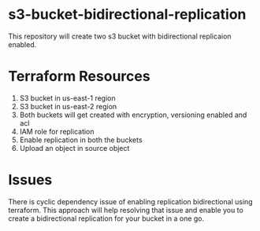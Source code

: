 # s3-bucket-bidirectional-replication
This repository will create two s3 bucket with bidirectional replicaion enabled.

# Terraform Resources
1. S3 bucket in us-east-1 region
2. S3 bucket in us-east-2 region
3. Both buckets will get created with encryption, versioning enabled and acl
3. IAM role for replication
3. Enable replication in both the buckets
4. Upload an object in source object

# Issues
There is cyclic dependency issue of enabling replication bidirectional using terraform.
This approach will help resolving that issue and enable you to create a bidirectional replication for your bucket in a one go.

